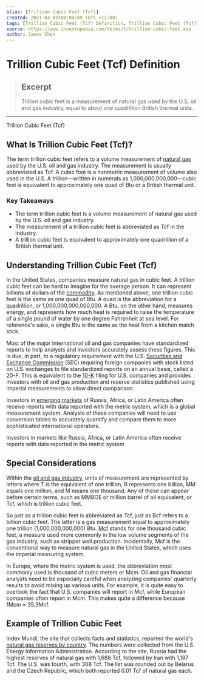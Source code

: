```yaml
---
alias: [Trillion Cubic Feet (Tcf)]
created: 2021-03-03T00:09:09 (UTC +11:00)
tags: [Trillion Cubic Feet (Tcf) Definition, Trillion Cubic Feet (Tcf)]
source: https://www.investopedia.com/terms/t/trillion-cubic-feet.asp
author: James Chen
---
```


# Trillion Cubic Feet (Tcf) Definition

> ## Excerpt
> Trillion cubic feet is a measurement of natural gas used by the U.S. oil and gas industry, equal to about one quadrillion British thermal units.

---

Trillion Cubic Feet (Tcf)
## What Is Trillion Cubic Feet (Tcf)?

The term trillion cubic feet refers to a volume measurement of [natural gas](https://www.investopedia.com/articles/fundamental-analysis/12/natural-gas-primer.asp) used by the U.S. oil and gas industry. The measurement is usually abbreviated as Tcf. A cubic foot is a nonmetric measurement of volume also used in the U.S. A trillion—written in numerals as 1,000,000,000,000—cubic feet is equivalent to approximately one quad of Btu or a British thermal unit.

### Key Takeaways

-   The term trillion cubic feet is a volume measurement of natural gas used by the U.S. oil and gas industry.
-   The measurement of a trillion cubic feet is abbreviated as Tcf in the industry.
-   A trillion cubic feet is equivalent to approximately one quadrillion of a British thermal unit.

## Understanding Trillion Cubic Feet (Tcf)

In the United States, companies measure natural gas in cubic feet. A trillion cubic feet can be hard to imagine for the average person. It can represent billions of dollars of the [commodity](https://www.investopedia.com/terms/c/commodity.asp). As mentioned above, one trillion cubic feet is the same as one quad of Btu. A quad is the abbreviation for a quadrillion, or 1,000,000,000,000,000. A Btu, on the other hand, measures energy, and represents how much heat is required to raise the temperature of a single pound of water by one degree Fahrenheit at sea level. For reference's sake, a single Btu is the same as the heat from a kitchen match stick.

Most of the major international oil and gas companies have standardized reports to help analysts and investors accurately assess these figures. This is due, in part, to a regulatory requirement with the U.S. [Securities and Exchange Commission](https://www.investopedia.com/terms/s/sec.asp) (SEC) requiring foreign companies with stock listed on U.S. exchanges to file standardized reports on an annual basis, called a 20-F. This is equivalent to the [10-K](https://www.investopedia.com/terms/1/10-k.asp) filing for U.S. companies and provides investors with oil and gas production and reserve statistics published using imperial measurements to allow direct comparison.

Investors in [emerging markets](https://www.investopedia.com/terms/e/emergingmarketeconomy.asp) of Russia, Africa, or Latin America often receive reports with data reported with the metric system, which is a global measurement system. Analysts of these companies will need to use conversion tables to accurately quantify and compare them to more sophisticated international operators.

Investors in markets like Russia, Africa, or Latin America often receive reports with data reported in the metric system

## Special Considerations

Within the [oil and gas industry](https://www.investopedia.com/investing/oil-gas-industry-overview/), units of measurement are represented by letters where T is the equivalent of one trillion, B represents one billion, MM equals one million, and M means one thousand. Any of these can appear before certain terms, such as MMBOE or million barrel of oil equivalent, or Tcf, which is trillion cubic feet.

So just as a trillion cubic feet is abbreviated as Tcf, just as Bcf refers to a billion cubic feet. The latter is a gas measurement equal to approximately one trillion (1,000,000,000,000) Btu. [Mcf](https://www.investopedia.com/terms/m/mcf.asp) stands for one thousand cubic feet, a measure used more commonly in the low volume segments of the gas industry, such as stripper well production. Incidentally, Mcf is the conventional way to measure natural gas in the United States, which uses the imperial measuring system.

In Europe, where the metric system is used, the abbreviation most commonly used is thousand of cubic meters or Mcm. Oil and gas financial analysts need to be especially careful when analyzing companies' quarterly results to avoid mixing up various units. For example, it is quite easy to overlook the fact that U.S. companies will report in Mcf, while European companies often report in Mcm. This makes quite a difference because 1Mcm = 35.3Mcf.

## Example of Trillion Cubic Feet

Index Mundi, the site that collects facts and statistics, reported the world's [natural gas reserves by country](https://www.indexmundi.com/energy/?product=gas&graph=reserves&display=rank). The numbers were collected from the U.S. Energy Information Administration. According to the site, Russia had the highest reserves of natural gas with 1,688 Tcf, followed by Iran with 1,187 Tcf. The U.S. was fourth, with 308 Tcf. The list was rounded out by Belarus and the Czech Republic, which both reported 0.01 Tcf of natural gas each.
